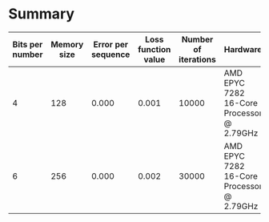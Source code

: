 # Summary

| Bits per number | Memory size | Error per sequence | Loss function value | Number of iterations | Hardware                                  |
| --------------- | ----------- | ------------------ | ------------------- | -------------------- | ----------------------------------------- |
| 4               | 128         | 0.000              | 0.001               | 10000                | AMD EPYC 7282 16-Core Processor @ 2.79GHz |
| 6               | 256         | 0.000              | 0.002               | 30000                | AMD EPYC 7282 16-Core Processor @ 2.79GHz |
